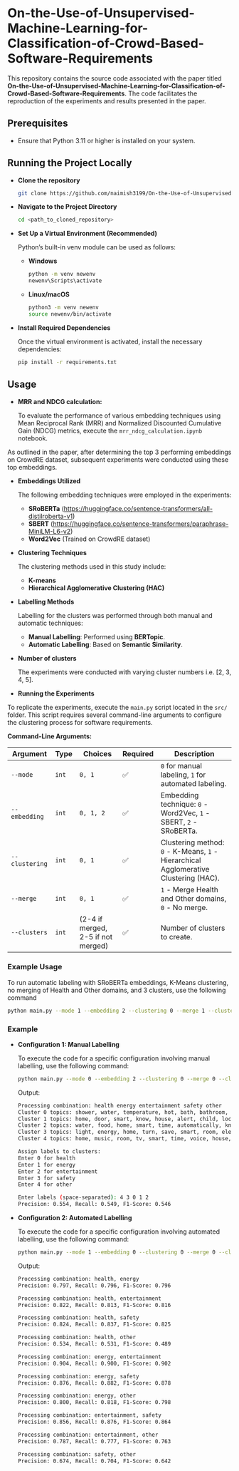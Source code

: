# On-the-Use-of-Unsupervised-Machine-Learning-for-Classification-of-Crowd-Based-Software-Requirements

This repository contains the source code associated with the paper titled **On-the-Use-of-Unsupervised-Machine-Learning-for-Classification-of-Crowd-Based-Software-Requirements**. The code facilitates the reproduction of the experiments and results presented in the paper.

## Prerequisites

- Ensure that Python 3.11 or higher is installed on your system.

## Running the Project Locally

- **Clone the repository**

  ```bash
  git clone https://github.com/naimish3199/On-the-Use-of-Unsupervised-Machine-Learning-for-Classification-of-Crowd-Based-Software-Requirements.git
  ```

- **Navigate to the Project Directory**
  ```bash
  cd <path_to_cloned_repository>
  ```
- **Set Up a Virtual Environment (Recommended)**

  Python’s built-in venv module can be used as follows:

  - **Windows**

    ```bash
    python -m venv newenv
    newenv\Scripts\activate
    ```

  - **Linux/macOS**
    ```bash
    python3 -m venv newenv
    source newenv/bin/activate
    ```

- **Install Required Dependencies**

  Once the virtual environment is activated, install the necessary dependencies:

  ```bash
  pip install -r requirements.txt
  ```

## Usage

- **MRR and NDCG calculation:**

  To evaluate the performance of various embedding techniques using Mean Reciprocal Rank (MRR) and Normalized Discounted Cumulative Gain (NDCG) metrics, execute the `mrr_ndcg_calculation.ipynb` notebook.

As outlined in the paper, after determining the top 3 performing embeddings on CrowdRE dataset, subsequent experiments were conducted using these top embeddings.

- **Embeddings Utilized**

  The following embedding techniques were employed in the experiments:

  - **SRoBERTa** (https://huggingface.co/sentence-transformers/all-distilroberta-v1)
  - **SBERT** (https://huggingface.co/sentence-transformers/paraphrase-MiniLM-L6-v2)
  - **Word2Vec** (Trained on CrowdRE dataset)

- **Clustering Techniques**

  The clustering methods used in this study include:

  - **K-means**
  - **Hierarchical Agglomerative Clustering (HAC)**

- **Labelling Methods**

  Labelling for the clusters was performed through both manual and automatic techniques:

  - **Manual Labelling**: Performed using **BERTopic**.
  - **Automatic Labelling**: Based on **Semantic Similarity**.

- **Number of clusters**

  The experiments were conducted with varying cluster numbers i.e. [2, 3, 4, 5].

- **Running the Experiments**

To replicate the experiments, execute the `main.py` script located in the `src/` folder. This script requires several command-line arguments to configure the clustering process for software requirements.

**Command-Line Arguments:**

| Argument       | Type  | Choices                            | Required | Description                                                                          |
| -------------- | ----- | ---------------------------------- | -------- | ------------------------------------------------------------------------------------ |
| `--mode`       | `int` | `0, 1`                             | ✅       | `0` for manual labeling, `1` for automated labeling.                                 |
| `--embedding`  | `int` | `0, 1, 2`                          | ✅       | Embedding technique: `0` - Word2Vec, `1` - SBERT, `2` - SRoBERTa.                    |
| `--clustering` | `int` | `0, 1`                             | ✅       | Clustering method: `0` - K-Means, `1` - Hierarchical Agglomerative Clustering (HAC). |
| `--merge`      | `int` | `0, 1`                             | ✅       | `1` - Merge Health and Other domains, `0` - No merge.                                |
| `--clusters`   | `int` | (2-4 if merged, 2-5 if not merged) | ✅       | Number of clusters to create.                                                        |

### **Example Usage**

To run automatic labeling with SRoBERTa embeddings, K-Means clustering, no merging of Health and Other domains, and 3 clusters, use the following command

```bash
python main.py --mode 1 --embedding 2 --clustering 0 --merge 1 --clusters 3
```

### Example

- **Configuration 1: Manual Labelling**

  To execute the code for a specific configuration involving manual labelling, use the following command:

  ```bash
  python main.py --mode 0 --embedding 2 --clustering 0 --merge 0 --clusters 5
  ```

  Output:

  ```bash
  Processing combination: health energy entertainment safety other
  Cluster 0 topics: shower, water, temperature, hot, bath, bathroom, tub, warm, set, cold
  Cluster 1 topics: home, door, smart, know, house, alert, child, lock, open, safe
  Cluster 2 topics: water, food, home, smart, time, automatically, know, need, clean, fridge
  Cluster 3 topics: light, energy, home, turn, save, smart, room, electricity, house, automatically
  Cluster 4 topics: home, music, room, tv, smart, time, voice, house, play, child

  Assign labels to clusters:
  Enter 0 for health
  Enter 1 for energy
  Enter 2 for entertainment
  Enter 3 for safety
  Enter 4 for other

  Enter labels (space-separated): 4 3 0 1 2
  Precision: 0.554, Recall: 0.549, F1-Score: 0.546
  ```

- **Configuration 2: Automated Labelling**

  To execute the code for a specific configuration involving automated labelling, use the following command:

  ```bash
  python main.py --mode 1 --embedding 0 --clustering 0 --merge 0 --clusters 2
  ```

  Output:

  ```bash
  Processing combination: health, energy
  Precision: 0.797, Recall: 0.796, F1-Score: 0.796

  Processing combination: health, entertainment
  Precision: 0.822, Recall: 0.813, F1-Score: 0.816

  Processing combination: health, safety
  Precision: 0.824, Recall: 0.837, F1-Score: 0.825

  Processing combination: health, other
  Precision: 0.534, Recall: 0.531, F1-Score: 0.489

  Processing combination: energy, entertainment
  Precision: 0.904, Recall: 0.900, F1-Score: 0.902

  Processing combination: energy, safety
  Precision: 0.876, Recall: 0.882, F1-Score: 0.878

  Processing combination: energy, other
  Precision: 0.800, Recall: 0.818, F1-Score: 0.798

  Processing combination: entertainment, safety
  Precision: 0.856, Recall: 0.876, F1-Score: 0.864

  Processing combination: entertainment, other
  Precision: 0.787, Recall: 0.777, F1-Score: 0.763

  Processing combination: safety, other
  Precision: 0.674, Recall: 0.704, F1-Score: 0.642
  ```
